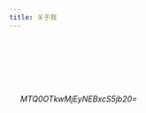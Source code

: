 ```yaml
---
title: 关于我
---
```


<link rel="stylesheet" href="../font-awesome/css/font-awesome.min.css">

<br/>
<br/>
<br/>
<br/>
<br/>
<br/>
<div>
    <a href="https://github.com/flylzj" style="margin-right:20px;border:none;">
        <i class="fa fa-github fa-1x" aria-hidden="true"></i>
    </a>
    <i></i>
    <i class="fa fa-envelope fa-1x" aria-hidden="true">MTQ0OTkwMjEyNEBxcS5jb20=</i>
</div>